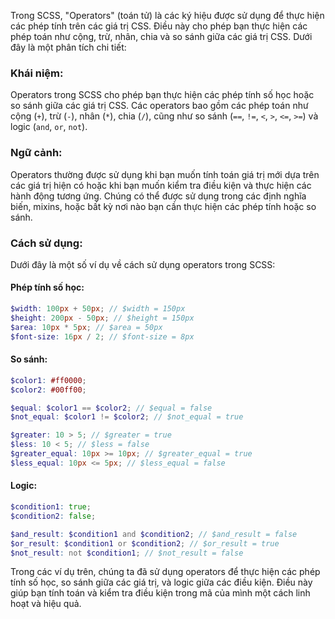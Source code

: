 Trong SCSS, "Operators" (toán tử) là các ký hiệu được sử dụng để thực hiện các phép tính trên các giá trị CSS. Điều này cho phép bạn thực hiện các phép toán như cộng, trừ, nhân, chia và so sánh giữa các giá trị CSS. Dưới đây là một phân tích chi tiết:

### Khái niệm:

Operators trong SCSS cho phép bạn thực hiện các phép tính số học hoặc so sánh giữa các giá trị CSS. Các operators bao gồm các phép toán như cộng (`+`), trừ (`-`), nhân (`*`), chia (`/`), cũng như so sánh (`==`, `!=`, `<`, `>`, `<=`, `>=`) và logic (`and`, `or`, `not`).

### Ngữ cảnh:

Operators thường được sử dụng khi bạn muốn tính toán giá trị mới dựa trên các giá trị hiện có hoặc khi bạn muốn kiểm tra điều kiện và thực hiện các hành động tương ứng. Chúng có thể được sử dụng trong các định nghĩa biến, mixins, hoặc bất kỳ nơi nào bạn cần thực hiện các phép tính hoặc so sánh.

### Cách sử dụng:

Dưới đây là một số ví dụ về cách sử dụng operators trong SCSS:

#### Phép tính số học:

```scss
$width: 100px + 50px; // $width = 150px
$height: 200px - 50px; // $height = 150px
$area: 10px * 5px; // $area = 50px
$font-size: 16px / 2; // $font-size = 8px
```

#### So sánh:

```scss
$color1: #ff0000;
$color2: #00ff00;

$equal: $color1 == $color2; // $equal = false
$not_equal: $color1 != $color2; // $not_equal = true

$greater: 10 > 5; // $greater = true
$less: 10 < 5; // $less = false
$greater_equal: 10px >= 10px; // $greater_equal = true
$less_equal: 10px <= 5px; // $less_equal = false
```

#### Logic:

```scss
$condition1: true;
$condition2: false;

$and_result: $condition1 and $condition2; // $and_result = false
$or_result: $condition1 or $condition2; // $or_result = true
$not_result: not $condition1; // $not_result = false
```

Trong các ví dụ trên, chúng ta đã sử dụng operators để thực hiện các phép tính số học, so sánh giữa các giá trị, và logic giữa các điều kiện. Điều này giúp bạn tính toán và kiểm tra điều kiện trong mã của mình một cách linh hoạt và hiệu quả.
